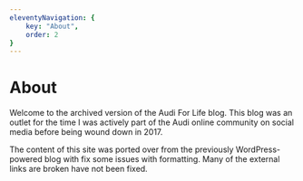 ```yaml
---
eleventyNavigation: {
    key: "About",
    order: 2
}
---
```


# About

Welcome to the archived version of the Audi For Life blog. This blog was an outlet for the time I was actively part of the Audi online community on social media before being wound down in 2017.

The content of this site was ported over from the previously WordPress-powered blog with fix some issues with formatting. Many of the external links are broken have not been fixed.
